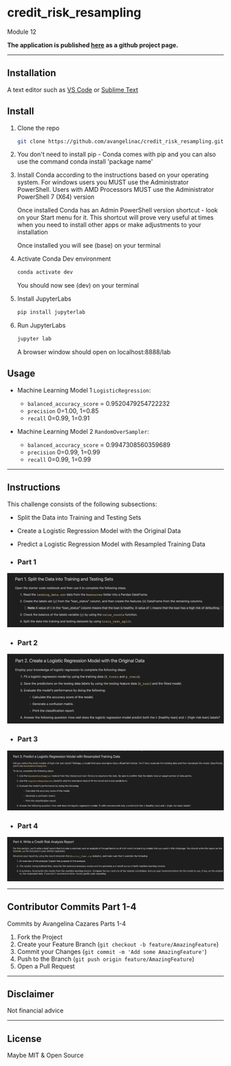 # credit_risk_resampling
Module 12

**The application is published [here](https://github.com/avangelinac/credit_risk_resampling) as a github project page.**

---
## Installation 
<!-- This is an example of how to list things you need to use the software and how to install them. -->
A text editor such as [VS Code](https://code.visualstudio.com/) or [Sublime Text](https://www.sublimetext.com/)

## Install

1. Clone the repo
   ```sh
   git clone https://github.com/avangelinac/credit_risk_resampling.git
   ```

2. You don't need to install pip - Conda comes with pip and you can also use the command
    conda install 'package name'
   
3. Install Conda according to the instructions based on your operating system.
    For windows users you MUST use the Administrator PowerShell. Users with AMD Processors MUST use the Administrator PowerShell 7 (X64) version
  
    Once installed Conda has an Admin PowerShell version shortcut - look on your Start menu for it.
    This shortcut will prove very useful at times when you need to install other apps or make adjustments to your installation

    Once installed you will see (base) on your terminal
   
4. Activate Conda Dev environment
   ```sh
   conda activate dev
   ```
   You should now see (dev) on your terminal

5. Install JupyterLabs
   ```sh
   pip install jupyterlab
   ```

6. Run JupyterLabs
   ```sh
   jupyter lab
   ```
   A browser window should open on localhost:8888/lab

## Usage

* Machine Learning Model 1 `LogisticRegression`:
  * `balanced_accuracy_score` = 0.9520479254722232
  * `precision`  0=1.00,  1=0.85
  * `recall`     0=0.99,  1=0.91

* Machine Learning Model 2 `RandomOverSampler`:
  * `balanced_accuracy_score` = 0.9947308560359689
  * `precision`  0=0.99,  1=0.99
  * `recall`     0=0.99,  1=0.99

---
## Instructions

This challenge consists of the following subsections:

* Split the Data into Training and Testing Sets

* Create a Logistic Regression Model with the Original Data

* Predict a Logistic Regression Model with Resampled Training Data 

- ### Part 1
![Split the Data into Training and Testing Sets](images/ex_one.png)
- ### Part 2
![Create a Logistic Regression Model with the Original Data](images/ex_two.png)
- ### Part 3
![Predict a Logistic Regression Model with Resampled Training Data](images/ex_three.png)
- ### Part 4
![Write a Credit Risk Analysis Report](images/ex_four.png)


---
## Contributor Commits Part 1-4
Commits by Avangelina Cazares Parts 1-4

1. Fork the Project
2. Create your Feature Branch (`git checkout -b feature/AmazingFeature`)
3. Commit your Changes (`git commit -m 'Add some AmazingFeature'`)
4. Push to the Branch (`git push origin feature/AmazingFeature`)
5. Open a Pull Request

---
## Disclaimer
Not financial advice

---
## License
Maybe MIT & Open Source
